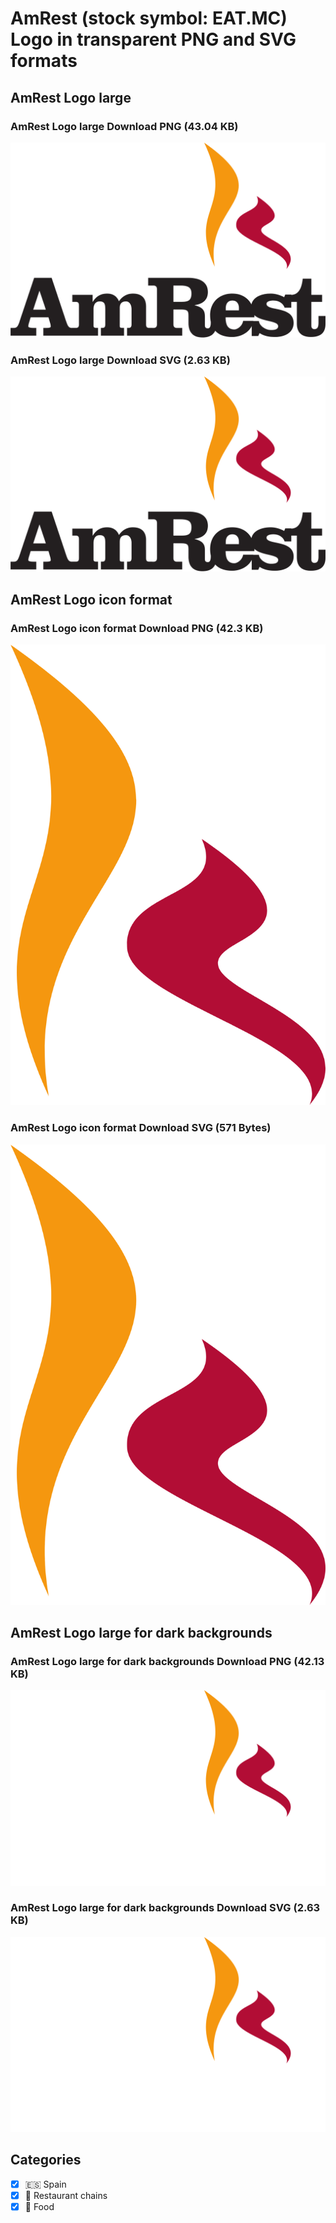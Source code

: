 # AmRest (stock symbol: EAT.MC) Logo in transparent PNG and SVG formats

## AmRest Logo large

### AmRest Logo large Download PNG (43.04 KB)

![AmRest Logo large Download PNG (43.04 KB)](/img/orig/EAT.MC_BIG-496d3161.png)

### AmRest Logo large Download SVG (2.63 KB)

![AmRest Logo large Download SVG (2.63 KB)](/img/orig/EAT.MC_BIG-5e5b780f.svg)

## AmRest Logo icon format

### AmRest Logo icon format Download PNG (42.3 KB)

![AmRest Logo icon format Download PNG (42.3 KB)](/img/orig/EAT.MC-438d38f3.png)

### AmRest Logo icon format Download SVG (571 Bytes)

![AmRest Logo icon format Download SVG (571 Bytes)](/img/orig/EAT.MC-0ebdbffa.svg)

## AmRest Logo large for dark backgrounds

### AmRest Logo large for dark backgrounds Download PNG (42.13 KB)

![AmRest Logo large for dark backgrounds Download PNG (42.13 KB)](/img/orig/EAT.MC_BIG.D-7a759c58.png)

### AmRest Logo large for dark backgrounds Download SVG (2.63 KB)

![AmRest Logo large for dark backgrounds Download SVG (2.63 KB)](/img/orig/EAT.MC_BIG.D-68af5c88.svg)



## Categories
- [x] 🇪🇸 Spain
- [x] 🍔 Restaurant chains
- [x] 🍴 Food
